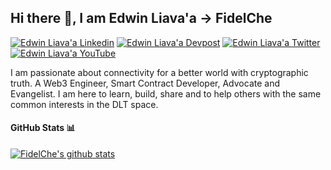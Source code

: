 <h2> Hi there 👋, I am Edwin Liava'a -> FidelChe </h2>
    
[![Edwin Liava'a Linkedin](https://img.shields.io/badge/LinkedIn-0077B5?style=for-the-badge&logo=linkedin&logoColor=white)](https://www.linkedin.com/in/edwin-liavaa/)
[![Edwin Liava'a Devpost](https://badges.devpost-shields.com/get-badge?name=DEVPOST&id=""&type=big-logo&style=for-the-badge)](https://devpost.com/etuini-liavaa)
[![Edwin Liava'a Twitter](https://img.shields.io/badge/Twitter-1DA1F2?style=for-the-badge&logo=twitter&logoColor=white)](https://twitter.com/EdwinLiavaa)
[![Edwin Liava'a YouTube](https://img.shields.io/badge/YouTube-FF0000?style=for-the-badge&logo=youtube&logoColor=white)](https://www.youtube.com/channel/UCGCjdhzDBYgU0_YGznVqZQQ)

I am passionate about connectivity for a better world with cryptographic truth. A Web3 Engineer, Smart Contract Developer, Advocate and Evangelist. I am here to learn, build, share and to help others with the same common interests in the DLT space.

#### GitHub Stats 📊

[![FidelChe's github stats](https://github-readme-stats.vercel.app/api?username=FidelChe)](https://github.com/anuraghazra/github-readme-stats)

<!--
**FidelChe/FidelChe** is a ✨ _special_ ✨ repository because its `README.md` (this file) appears on your GitHub profile.

Here are some ideas to get you started:

- 🔭 I’m currently working on ...
- 🌱 I’m currently learning ...
- 👯 I’m looking to collaborate on ...
- 🤔 I’m looking for help with ...
- 💬 Ask me about ...
- 📫 How to reach me: ...
- 😄 Pronouns: ...
- ⚡ Fun fact: ...
-->
